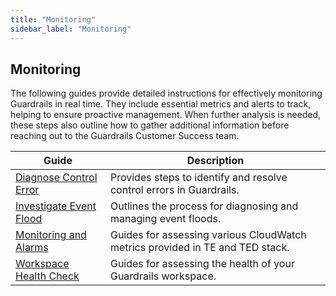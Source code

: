 ```yaml
---
title: "Monitoring"
sidebar_label: "Monitoring"
---
```


## Monitoring

The following guides provide detailed instructions for effectively monitoring Guardrails in real time. They include essential metrics and alerts to track, helping to ensure proactive management. When further analysis is needed, these steps also outline how to gather additional information before reaching out to the Guardrails Customer Success team.

| Guide | Description |
| - | - |
| [Diagnose Control Error](/guardrails/docs/guides/hosting-guardrails/monitoring/diagnose-control-error) | Provides steps to identify and resolve control errors in Guardrails. |
| [Investigate Event Flood](/guardrails/docs/guides/hosting-guardrails/monitoring/investigate-event-flood) | Outlines the process for diagnosing and managing event floods. |
| [Monitoring and Alarms](/guardrails/docs/guides/hosting-guardrails/monitoring/monitoring-alarms) | Guides for assessing various CloudWatch metrics provided in TE and TED stack. |
| [Workspace Health Check](/guardrails/docs/guides/hosting-guardrails/monitoring/workspace-health-check) | Guides for assessing the health of your Guardrails workspace. |